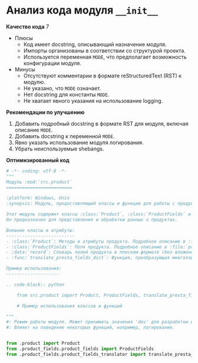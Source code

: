 # Анализ кода модуля `__init__`

**Качество кода**
7
-  Плюсы
    - Код имеет docstring, описывающий назначение модуля.
    - Импорты организованы в соответствии со структурой проекта.
    - Используется переменная `MODE`, что предполагает возможность конфигурации модуля.
-  Минусы
    - Отсутствуют комментарии в формате reStructuredText (RST) к модулю.
    - Не указано, что `MODE` означает.
    - Нет docstring для константы `MODE`.
    - Не хватает явного указания на использование logging.

**Рекомендации по улучшению**
1. Добавить подробный docstring в формате RST для модуля, включая описание `MODE`.
2. Добавить docstring к переменной `MODE`.
3. Явно указать использование модуля логирования.
4. Убрать неиспользуемые shebangs.

**Оптимизированный код**
```python
# -*- coding: utf-8 -*-
"""
Модуль :mod:`src.product`
=========================

:platform: Windows, Unix
:synopsis: Модуль, предоставляющий классы и функции для работы с продуктами.

Этот модуль содержит классы :class:`Product`, :class:`ProductFields` и функцию `translate_presta_fields_dict`.
Он предназначен для представления и обработки данных о продуктах.

Внешние классы и атрибуты:
--------------------------
- :class:`Product`: Методы и атрибуты продукта. Подробное описание в :file:`product.py`.
- :class:`ProductFields`: Поля продукта. Подробное описание в :file:`product_fields.py`.
- :data:`record`: Словарь полей продукта в плоском формате (без вложенности).
- :func:`translate_presta_fields_dict`: Функция, преобразующая многоязычные поля :class:`ProductFields`.

Пример использования:
--------------------

.. code-block:: python

    from src.product import Product, ProductFields, translate_presta_fields_dict

    # Пример использования классов и функций

"""
#: Режим работы модуля. Может принимать значения 'dev' для разработки и 'prod' для продакшена.
#: Влияет на поведение некоторых функций, например, логирование.


from .product import Product
from .product_fields.product_fields import ProductFields
from .product_fields.product_fields_translator import translate_presta_fields_dict

```